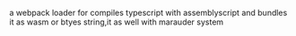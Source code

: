 a webpack loader for compiles typescript with assemblyscript and bundles it as wasm or btyes string,it as well with marauder system